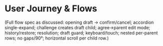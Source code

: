 # User Journey & Flows
(Full flow spec as discussed: opening draft → confirm/cancel; accordion single-expand; challenge creates draft child; agree→parent edit mode; history/restore; resolution; draft guard; keyboard/touch; nested per-parent rows; no gaps/90°; horizontal scroll per child row.)
